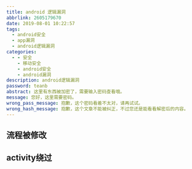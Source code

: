 ```yaml
---
title: android 逻辑漏洞
abbrlink: 2605179670
date: 2019-08-01 10:22:57
tags:
  - android安全
  - app漏洞
  - android逻辑漏洞
categories:
  - - 安全
    - 移动安全
    - android安全
    - android漏洞
description: android逻辑漏洞
password: teanb
abstract: 这里有东西被加密了，需要输入密码查看哦。
message: 您好，这里需要密码。
wrong_pass_message: 抱歉，这个密码看着不太对，请再试试。
wrong_hash_message: 抱歉，这个文章不能被纠正，不过您还是能看看解密后的内容。
---
```

## 流程被修改

## activity绕过
